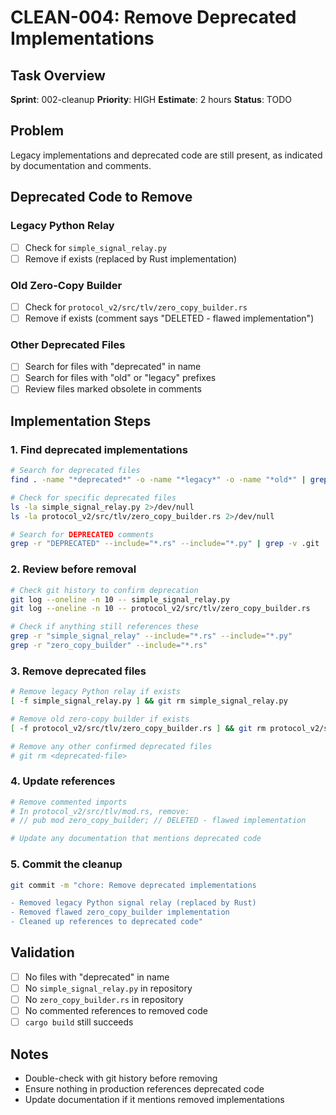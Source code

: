 # CLEAN-004: Remove Deprecated Implementations

## Task Overview
**Sprint**: 002-cleanup
**Priority**: HIGH
**Estimate**: 2 hours
**Status**: TODO

## Problem
Legacy implementations and deprecated code are still present, as indicated by documentation and comments.

## Deprecated Code to Remove

### Legacy Python Relay
- [ ] Check for `simple_signal_relay.py`
- [ ] Remove if exists (replaced by Rust implementation)

### Old Zero-Copy Builder
- [ ] Check for `protocol_v2/src/tlv/zero_copy_builder.rs`
- [ ] Remove if exists (comment says "DELETED - flawed implementation")

### Other Deprecated Files
- [ ] Search for files with "deprecated" in name
- [ ] Search for files with "old" or "legacy" prefixes
- [ ] Review files marked obsolete in comments

## Implementation Steps

### 1. Find deprecated implementations
```bash
# Search for deprecated files
find . -name "*deprecated*" -o -name "*legacy*" -o -name "*old*" | grep -v .git

# Check for specific deprecated files
ls -la simple_signal_relay.py 2>/dev/null
ls -la protocol_v2/src/tlv/zero_copy_builder.rs 2>/dev/null

# Search for DEPRECATED comments
grep -r "DEPRECATED" --include="*.rs" --include="*.py" | grep -v .git
```

### 2. Review before removal
```bash
# Check git history to confirm deprecation
git log --oneline -n 10 -- simple_signal_relay.py
git log --oneline -n 10 -- protocol_v2/src/tlv/zero_copy_builder.rs

# Check if anything still references these
grep -r "simple_signal_relay" --include="*.rs" --include="*.py"
grep -r "zero_copy_builder" --include="*.rs"
```

### 3. Remove deprecated files
```bash
# Remove legacy Python relay if exists
[ -f simple_signal_relay.py ] && git rm simple_signal_relay.py

# Remove old zero-copy builder if exists
[ -f protocol_v2/src/tlv/zero_copy_builder.rs ] && git rm protocol_v2/src/tlv/zero_copy_builder.rs

# Remove any other confirmed deprecated files
# git rm <deprecated-file>
```

### 4. Update references
```bash
# Remove commented imports
# In protocol_v2/src/tlv/mod.rs, remove:
# // pub mod zero_copy_builder; // DELETED - flawed implementation

# Update any documentation that mentions deprecated code
```

### 5. Commit the cleanup
```bash
git commit -m "chore: Remove deprecated implementations

- Removed legacy Python signal relay (replaced by Rust)
- Removed flawed zero_copy_builder implementation
- Cleaned up references to deprecated code"
```

## Validation
- [ ] No files with "deprecated" in name
- [ ] No `simple_signal_relay.py` in repository
- [ ] No `zero_copy_builder.rs` in repository
- [ ] No commented references to removed code
- [ ] `cargo build` still succeeds

## Notes
- Double-check with git history before removing
- Ensure nothing in production references deprecated code
- Update documentation if it mentions removed implementations
